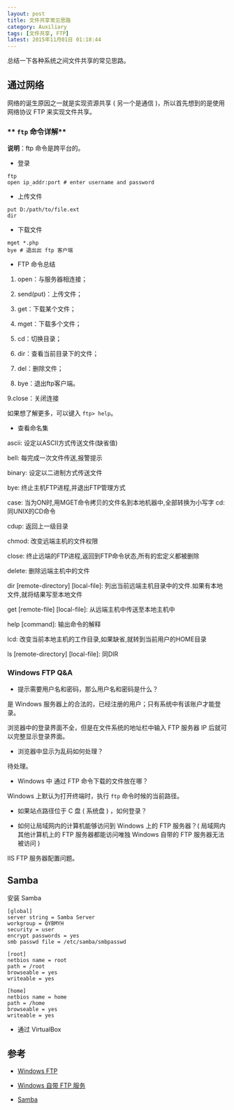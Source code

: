 ```yaml
---
layout: post
title: 文件共享常见思路
category: Auxiliary
tags: [文件共享, FTP]
latest: 2015年11月01日 01:18:44
---
```


总结一下各种系统之间文件共享的常见思路。

通过网络
-

网络的诞生原因之一就是实现资源共享 ( 另一个是通信 )，所以首先想到的是使用网络协议 FTP 来实现文件共享。

### ** `ftp` 命令详解**

**说明**：ftp 命令是跨平台的。

- 登录

```
ftp
open ip_addr:port # enter username and password
```

- 上传文件

```
put D:/path/to/file.ext
dir
```

- 下载文件

```
mget *.php
bye # 退出出 ftp 客户端
```

- FTP 命令总结

1. open：与服务器相连接；

2. send(put)：上传文件；

3. get：下载某个文件；

4. mget：下载多个文件；

5. cd：切换目录；

6. dir：查看当前目录下的文件；

7. del：删除文件；

8. bye：退出ftp客户端。

9.close：关闭连接

如果想了解更多，可以键入 `ftp> help`。

- 查看命名集

ascii: 设定以ASCII方式传送文件(缺省值)

bell: 每完成一次文件传送,报警提示

binary: 设定以二进制方式传送文件

bye: 终止主机FTP进程,并退出FTP管理方式

case: 当为ON时,用MGET命令拷贝的文件名到本地机器中,全部转换为小写字
cd: 同UNIX的CD命令

cdup: 返回上一级目录

chmod: 改变远端主机的文件权限

close: 终止远端的FTP进程,返回到FTP命令状态,所有的宏定义都被删除

delete: 删除远端主机中的文件

dir [remote-directory] [local-file]: 列出当前远端主机目录中的文件.如果有本地文件,就将结果写至本地文件

get [remote-file] [local-file]: 从远端主机中传送至本地主机中

help [command]: 输出命令的解释

lcd: 改变当前本地主机的工作目录,如果缺省,就转到当前用户的HOME目录

ls [remote-directory] [local-file]: 同DIR

### **Windows FTP Q&A**

- 提示需要用户名和密码，那么用户名和密码是什么？

是 Windows 服务器上的合法的，已经注册的用户；只有系统中有该账户才能登录。

浏览器中的登录界面不全，但是在文件系统的地址栏中输入 FTP 服务器 IP 后就可以完整显示登录界面。

- 浏览器中显示为乱码如何处理？

待处理。

- Windows 中 通过 FTP 命令下载的文件放在哪？

Windows 上默认为打开终端时，执行 `ftp` 命令时候的当前路径。

- 如果站点路径位于 C 盘 ( 系统盘 ) ，如何登录？

- 如何让局域网内的计算机能够访问到 Windows 上的 FTP 服务器？( 局域网内其他计算机上的 FTP 服务器都能访问唯独 Windows 自带的 FTP 服务器无法被访问 )

IIS FTP 服务器配置问题。

Samba
-

安装 Samba 

```
[global]
server string = Samba Server
workgroup = QYBMYH
security = user
encrypt passwords = yes 
smb passwd file = /etc/samba/smbpasswd

[root]
netbios name = root
path = /root
browseable = yes
writeable = yes

[home]
netbios name = home
path = /home
browseable = yes
writeable = yes
```

- 通过 VirtualBox


参考
-

+ [Windows FTP](https://technet.microsoft.com/zh-CN/library/hh831655.aspx)

+ [Windows 自带 FTP 服务](http://jingyan.baidu.com/album/455a9950e1e2fba167277862.html?picindex=4)

+ [Samba](https://www.samba.org/samba/docs/)
